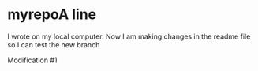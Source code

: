 # myrepoA line 
I wrote on my local computer.
Now I am making changes in the readme file so I can test the new branch

Modification #1
